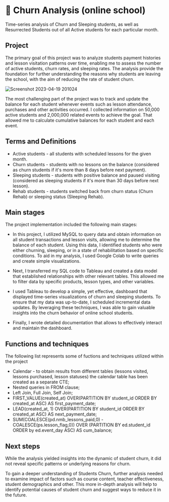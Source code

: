 # 🎈 Churn Analysis (online school)
Time-series analysis of Churn and Sleeping students, as well as Resurrected Students out of all Active students for each particular month.

## Project 

The primary goal of this project was to analyze students payment histories and lesson visitation patterns over time, enabling me to assess the number of active students, churn rates, and sleeping rates. 
The analysis provide the foundation for further understanding the reasons why students are leaving the school, with the aim of reducing the rate of student churn.

![Screenshot 2023-04-19 201024](https://user-images.githubusercontent.com/116592259/233165468-2fbac4bc-e8ed-46bb-8898-361bdff86ddf.png)

The most challenging part of the project was to track and update the balance for each student whenever events such as lesson attendance, purchases and other activities occurred. 
I collected information on 50,000 active students and 2,000,000 related events to achieve the goal. 
That allowed me to calculate cumulative balances for each student and each event.

## Terms and Definitions

* Active students - all students with scheduled lessons for the given month.
* Churn students - students with no lessons on the balance (considered as churn students if it's more than 8 days before next payment).
* Sleeping  students - students with positive balance and paused visiting (considered as sleeping students if it's more than 30 days before next lesson).
* Rehab students - students switched back from churn status (Churn Rehab) or sleeping status (Sleeping Rehab).

## Main stages

The project implementation included the following main stages:

* In this project, I utilized MySQL to query data and obtain information on all student transactions and lesson visits, allowing me to determine the balance of each student. Using this data, I identified students who were either churning, sleeping, or in a state of rehabilitation based on specific conditions. To aid in my analysis, I used Google Colab to write queries and create simple visualizations.

* Next, I transferred my SQL code to Tableau and created a data model that established relationships with other relevant tables. This allowed me to filter data by specific products, lesson types, and other variables.

* I used Tableau to develop a simple, yet effective, dashboard that displayed time-series visualizations of churn and sleeping students. To ensure that my data was up-to-date, I scheduled incremental data updates. By leveraging these techniques, I was able to gain valuable insights into the churn behavior of online school students.

* Finally, I wrote detailed documentation that allows to effectively interact and maintain the dashboard.

## Functions and techniques

The following list represents some of fuctions and techniques utilized within the project

* Calendar - to obtain results from different tables (lessons visited, lessons purchased, lesson statuses) the calendar table has been created as a separate CTE;
* Nested queries in FROM clause;
* Left Join, Full Join, Self Join;
* FIRST_VALUE(created_at) OVER(PARTITION BY student_id ORDER BY created_at ASC)   AS first_payment_date;
* LEAD(created_at, 1) OVER(PARTITION BY student_id ORDER BY created_at ASC)       AS next_payment_date;
* SUM(COALESCE(pd.nmb_lessons_paid,0)  - COALESCE(ps.lesson_flag,0)) OVER (PARTITION BY ed.student_id ORDER by ed.event_day ASC)  AS cum_balance;

## Next steps

While the analysis yielded insights into the dynamic of student churn, it did not reveal specific patterns or underlying reasons for churn. 

To gain a deeper understanding of Students Churn, further analysis needed to examine impact of factors such as course content, teacher effectiveness, student demographics and other. This more in-depth analysis will help to identify potential causes of student churn and suggest ways to reduce it in the future.
